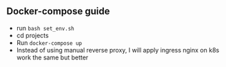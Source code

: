 ## Docker-compose guide
- run `bash set_env.sh`
- cd projects
- Run `docker-compose up`
- Instead of using manual reverse proxy, I will apply ingress nginx on k8s work the same but better